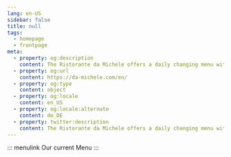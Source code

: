 ```yaml
---
lang: en-US
sidebar: false
title: null
tags:
  - homepage
  - frontpage
meta:
  - property: og:description
    content: The Ristorante da Michele offers a daily changing menu with fresh fish and meat dishes as well as the usual Italian classics.
  - property: og:url
    content: https://da-michele.com/en/
  - property: og:type
    content: object
  - property: og:locale
    content: en_US
  - property: og:locale:alternate
    content: de_DE
  - property: twitter:description
    content: The Ristorante da Michele offers a daily changing menu with fresh fish and meat dishes as well as the usual Italian classics.
---
```


<SvgHero/>

::: menulink
Our current Menu
:::
